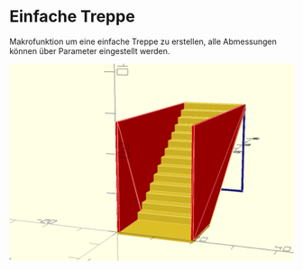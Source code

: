 # Einfache Treppe 

Makrofunktion um eine einfache Treppe zu erstellen, alle Abmessungen 
können über Parameter eingestellt werden.

![Treppe für ein Stockwerk mit Standardeinstellungen](Treppenabgang.png)

